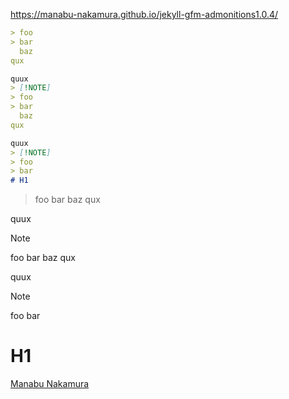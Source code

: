 https://manabu-nakamura.github.io/jekyll-gfm-admonitions1.0.4/
```markdown
> foo
> bar
  baz
qux

quux
> [!NOTE]
> foo
> bar
  baz
qux

quux
> [!NOTE]
> foo
> bar
# H1
```
> foo
> bar
  baz
qux

quux
> [!NOTE]
> foo
> bar
  baz
qux

quux
> [!NOTE]
> foo
> bar
# H1

[Manabu Nakamura](https://github.com/manabu-nakamura)
